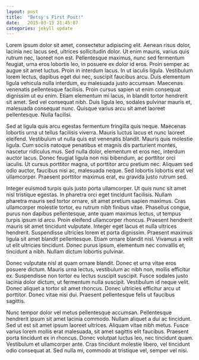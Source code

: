 ```yaml
---
layout: post
title:  "Betsy's First Post!"
date:   2015-03-15 21:45:07
categories: jekyll update
---
```

Lorem ipsum dolor sit amet, consectetur adipiscing elit. Aenean risus dolor, lacinia nec lacus sed, ultrices sollicitudin dolor. Ut enim mauris, varius quis rutrum nec, laoreet non est. Pellentesque maximus, nunc sed fermentum feugiat, urna eros lobortis leo, in posuere ex dolor id eros. Proin semper ac augue sit amet luctus. Proin in interdum lacus. In ut iaculis ligula. Vestibulum lorem lectus, dapibus eget dui nec, suscipit faucibus arcu. Duis elementum ligula vehicula nulla interdum, eu malesuada justo accumsan. Maecenas venenatis pellentesque facilisis. Proin cursus sapien ut enim consequat dignissim ut eu enim. Etiam elementum mi lacus, in blandit tortor hendrerit sit amet. Sed vel consequat nibh. Duis ligula leo, sodales pulvinar mauris et, malesuada consequat nunc. Quisque varius arcu sit amet laoreet pellentesque. Nulla facilisi.

Sed at ligula quis arcu egestas fermentum fringilla quis neque. Maecenas lobortis urna ut tellus facilisis viverra. Mauris luctus lacus et nunc laoreet eleifend. Vestibulum ut nulla quis est venenatis blandit. Mauris quis molestie ligula. Cum sociis natoque penatibus et magnis dis parturient montes, nascetur ridiculus mus. Sed nulla dolor, elementum et eros nec, interdum auctor lacus. Donec feugiat ligula non nisi bibendum, ac porttitor orci iaculis. Ut cursus porttitor magna, ut porttitor arcu pretium nec. Aliquam sed odio auctor, faucibus nisi ac, malesuada neque. Sed lobortis lobortis erat vel ullamcorper. Praesent porttitor maximus erat, eu gravida justo rutrum sed.

Integer euismod turpis quis justo porta ullamcorper. Ut quis nunc sit amet nisl tristique egestas. In pharetra orci eget tincidunt facilisis. Nullam pharetra mauris sed tortor ornare, sit amet pretium sapien maximus. Cras ullamcorper molestie tortor, eu rutrum nibh finibus vitae. Phasellus congue, purus non dapibus pellentesque, ante quam maximus lectus, ut tempus turpis ipsum id arcu. Proin eleifend ullamcorper rhoncus. Praesent hendrerit mauris sit amet tincidunt vulputate. Integer eget lacus et nulla ultrices hendrerit. Suspendisse ultricies lorem et porta dignissim. Praesent maximus ligula sit amet blandit pellentesque. Etiam ornare blandit nisl. Vivamus a velit ut elit ultricies tincidunt. Donec purus ipsum, elementum nec convallis et, tincidunt a nibh. Nullam dictum lobortis pulvinar.

Donec vulputate nisl at quam ornare blandit. Donec et urna vitae eros posuere dictum. Mauris urna lectus, vestibulum ac nibh non, mollis efficitur ex. Suspendisse non tortor eu lectus suscipit suscipit. Fusce sodales justo lacinia dolor dictum, ut fermentum nulla suscipit. Vestibulum id neque velit. Donec aliquet a tortor sit amet rhoncus. Donec ultricies efficitur arcu ut porttitor. Donec vitae nisi dui. Praesent pellentesque felis ut faucibus sagittis.

Nunc tempor dolor vel metus pellentesque accumsan. Pellentesque hendrerit ipsum sit amet lacinia commodo. Nullam aliquet a dui ac tincidunt. Sed ut est sit amet ipsum laoreet ultrices. Aliquam vitae nibh metus. Fusce varius lorem mollis erat malesuada, sit amet sagittis elit faucibus. Praesent porta tincidunt ex in rhoncus. Donec volutpat luctus leo, nec tincidunt quam. Vestibulum et ullamcorper ante. Cras tincidunt molestie libero, vel tincidunt odio consequat at. Sed nulla mi, commodo at tristique vel, semper vel nisi.



[jekyll]:      http://jekyllrb.com
[jekyll-gh]:   https://github.com/jekyll/jekyll
[jekyll-help]: https://github.com/jekyll/jekyll-help
